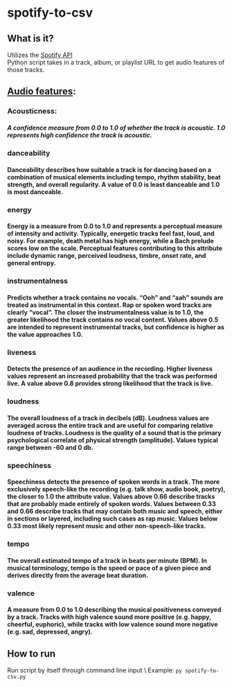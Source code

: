 # spotify-to-csv
## What is it?
Utilizes the [Spotify API](https://developer.spotify.com/documentation/web-api/)\
Python script takes in a track, album, or playlist URL to get audio features of those tracks.
## [Audio features](https://developer.spotify.com/documentation/web-api/reference/#objects-index):
### Acousticness: 
##### A confidence measure from 0.0 to 1.0 of whether the track is acoustic. 1.0 represents high confidence the track is acoustic.
### danceability
#### Danceability describes how suitable a track is for dancing based on a combination of musical elements including tempo, rhythm stability, beat strength, and overall regularity. A value of 0.0 is least danceable and 1.0 is most danceable.	
### energy
#### Energy is a measure from 0.0 to 1.0 and represents a perceptual measure of intensity and activity. Typically, energetic tracks feel fast, loud, and noisy. For example, death metal has high energy, while a Bach prelude scores low on the scale. Perceptual features contributing to this attribute include dynamic range, perceived loudness, timbre, onset rate, and general entropy.	
### instrumentalness
#### Predicts whether a track contains no vocals. “Ooh” and “aah” sounds are treated as instrumental in this context. Rap or spoken word tracks are clearly “vocal”. The closer the instrumentalness value is to 1.0, the greater likelihood the track contains no vocal content. Values above 0.5 are intended to represent instrumental tracks, but confidence is higher as the value approaches 1.0.	
### liveness
#### Detects the presence of an audience in the recording. Higher liveness values represent an increased probability that the track was performed live. A value above 0.8 provides strong likelihood that the track is live.	
### loudness
#### The overall loudness of a track in decibels (dB). Loudness values are averaged across the entire track and are useful for comparing relative loudness of tracks. Loudness is the quality of a sound that is the primary psychological correlate of physical strength (amplitude). Values typical range between -60 and 0 db.	
### speechiness
#### Speechiness detects the presence of spoken words in a track. The more exclusively speech-like the recording (e.g. talk show, audio book, poetry), the closer to 1.0 the attribute value. Values above 0.66 describe tracks that are probably made entirely of spoken words. Values between 0.33 and 0.66 describe tracks that may contain both music and speech, either in sections or layered, including such cases as rap music. Values below 0.33 most likely represent music and other non-speech-like tracks.	
### tempo 
#### The overall estimated tempo of a track in beats per minute (BPM). In musical terminology, tempo is the speed or pace of a given piece and derives directly from the average beat duration.	
### valence
#### A measure from 0.0 to 1.0 describing the musical positiveness conveyed by a track. Tracks with high valence sound more positive (e.g. happy, cheerful, euphoric), while tracks with low valence sound more negative (e.g. sad, depressed, angry).	
## How to run
Run script by itself through command line input \ 
Example: `py spotify-to-csv.py`
